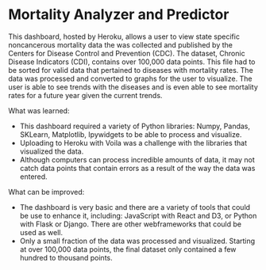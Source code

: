 # Mortality Analyzer and Predictor

This dashboard, hosted by Heroku, allows a user to view state specific noncancerous mortality data the was collected and 
published by the Centers for Disease Control and Prevention (CDC). The dataset, Chronic Disease Indicators (CDI), contains
over 100,000 data points. This file had to be sorted for valid data that pertained to diseases with mortality rates. The
data was processed and converted to graphs for the user to visualize. The user is able to see trends with the diseases
and is even able to see mortality rates for a future year given the current trends.

What was learned:
* This dashboard required a variety of Python libraries: Numpy, Pandas, SKLearn, Matplotlib, Ipywidgets to be able to process
and visualize.
* Uploading to Heroku with Voila was a challenge with the libraries that visualized the data.
* Although computers can process incredible amounts of data, it may not catch data points that 
contain errors as a result of the way the data was entered.

What can be improved:
* The dashboard is very basic and there are a variety of tools that could be use to enhance it, including: JavaScript with React and D3,
or Python with Flask or Django. There are other webframeworks that could be used as well.
* Only a small fraction of the data was processed and visualized. Starting at over 100,000 data points, the final dataset only contained
a few hundred to thousand points.
